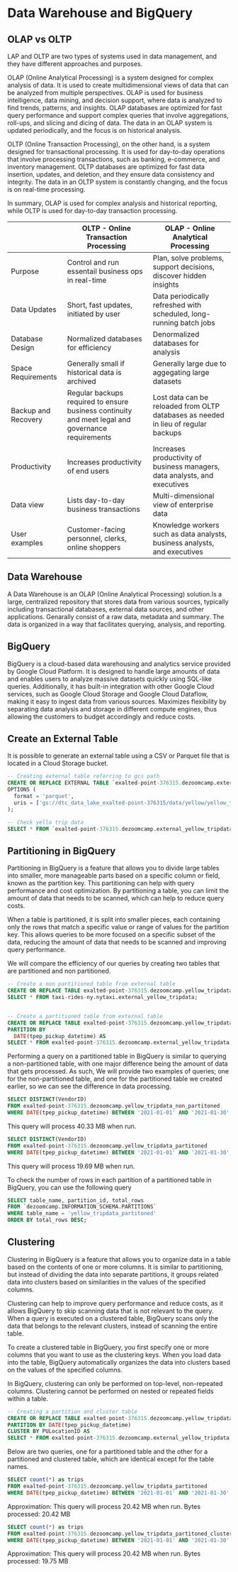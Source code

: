 # Data Warehouse and BigQuery

## OLAP vs OLTP

LAP and OLTP are two types of systems used in data management, and they have different approaches and purposes.

OLAP (Online Analytical Processing) is a system designed for complex analysis of data. It is used to create multidimensional views of data that can be analyzed from multiple perspectives. OLAP is used for business intelligence, data mining, and decision support, where data is analyzed to find trends, patterns, and insights. OLAP databases are optimized for fast query performance and support complex queries that involve aggregations, roll-ups, and slicing and dicing of data. The data in an OLAP system is updated periodically, and the focus is on historical analysis.

OLTP (Online Transaction Processing), on the other hand, is a system designed for transactional processing. It is used for day-to-day operations that involve processing transactions, such as banking, e-commerce, and inventory management. OLTP databases are optimized for fast data insertion, updates, and deletion, and they ensure data consistency and integrity. The data in an OLTP system is constantly changing, and the focus is on real-time processing.

In summary, OLAP is used for complex analysis and historical reporting, while OLTP is used for day-to-day transaction processing.

|   | OLTP - Online Transaction Processing | OLAP - Online Analytical Processing |
|---|---|---|
| Purpose | Control and run essentail business ops in real-time | Plan, solve problems, support decisions, discover hidden insights  |
| Data Updates  |  Short, fast updates, initiated by user | Data periodically refreshed with scheduled, long-running batch jobs  |
| Database Design | Normalized databases for efficiency  | Denormalized databases for analysis  |
| Space Requirements | Generally small if historical data is archived  | Generally large due to aggegating large datasets  |
| Backup and Recovery | Regular backups required to ensure business continuity and meet legal and governance requirements  | Lost data can be reloaded from OLTP databases as needed in lieu of regular backups  |
| Productivity | Increases productivity of end users  | Increases productivity of business managers, data analysts, and executives  |
| Data view | Lists day-to-day business transactions  | Multi-dimensional view of enterprise data  |
| User examples | Customer-facing personnel, clerks, online shoppers  | Knowledge workers such as data analysts, business analysts, and executives  |
## Data Warehouse

A Data Warehouse is an OLAP (Online Analytical Processing) solution.Is a large, centralized repository that stores data from various sources, typically including transactional databases, external data sources, and other applications. Genarally consist of a raw data, metadata and summary. The data is organized in a way that facilitates querying, analysis, and reporting. 

## BigQuery

BigQuery is a cloud-based data warehousing and analytics service provided by Google Cloud Platform. It is designed to handle large amounts of data and enables users to analyze massive datasets quickly using SQL-like queries. Additionally, it has built-in integration with other Google Cloud services, such as Google Cloud Storage and Google Cloud Dataflow, making it easy to ingest data from various sources. Maximizes flexibility by separating data analysis and storage in different compute engines, thus allowing the customers to budget accordingly and reduce costs.

## Create an External Table

It is possible to generate an external table using a CSV or Parquet file that is located in a Cloud Storage bucket.

```sql
-- Creating external table referring to gcs path
CREATE OR REPLACE EXTERNAL TABLE `exalted-point-376315.dezoomcamp.external_yellow_tripdata`
OPTIONS (
  format = 'parquet',
  uris = ['gs://dtc_data_lake_exalted-point-376315/data/yellow/yellow_tripdata_2021-01.parquet', 'gs://dtc_data_lake_exalted-point-376315/data/yellow/yellow_tripdata_2021-02.parquet']
);
```

```sql
-- Check yello trip data
SELECT * FROM `exalted-point-376315.dezoomcamp.external_yellow_tripdata` LIMIT 10;
```

## Partitioning in BigQuery

Partitioning in BigQuery is a feature that allows you to divide large tables into smaller, more manageable parts based on a specific column or field, known as the partition key. This partitioning can help with query performance and cost optimization. By partitioning a table, you can limit the amount of data that needs to be scanned, which can help to reduce query costs.

When a table is partitioned, it is split into smaller pieces, each containing only the rows that match a specific value or range of values for the partition key. This allows queries to be more focused on a specific subset of the data, reducing the amount of data that needs to be scanned and improving query performance.

We will compare the efficiency of our queries by creating two tables that are partitioned and non partitioned.

```sql
-- Create a non partitioned table from external table
CREATE OR REPLACE TABLE exalted-point-376315.dezoomcamp.yellow_tripdata_non_partitoned AS
SELECT * FROM taxi-rides-ny.nytaxi.external_yellow_tripdata;


-- Create a partitioned table from external table
CREATE OR REPLACE TABLE exalted-point-376315.dezoomcamp.yellow_tripdata_partitoned
PARTITION BY
  DATE(tpep_pickup_datetime) AS
SELECT * FROM exalted-point-376315.dezoomcamp.external_yellow_tripdata;
```

Performing a query on a partitioned table in BigQuery is similar to querying a non-partitioned table, with one major difference being the amount of data that gets processed. As such, We will provide two examples of queries; one for the non-partitioned table, and one for the partitioned table we created earlier, so we can see the difference in data processing.

```sql
SELECT DISTINCT(VendorID)
FROM exalted-point-376315.dezoomcamp.yellow_tripdata_non_partitoned
WHERE DATE(tpep_pickup_datetime) BETWEEN '2021-01-01' AND '2021-01-30';
```

This query will process 40.33 MB when run.

```sql
SELECT DISTINCT(VendorID)
FROM exalted-point-376315.dezoomcamp.yellow_tripdata_partitoned
WHERE DATE(tpep_pickup_datetime) BETWEEN '2021-01-01' AND '2021-01-30';
```

This query will process 19.69 MB when run.

To check the number of rows in each partition of a partitioned table in BigQuery, you can use the following query

```sql
SELECT table_name, partition_id, total_rows
FROM `dezoomcamp.INFORMATION_SCHEMA.PARTITIONS`
WHERE table_name = 'yellow_tripdata_partitoned'
ORDER BY total_rows DESC;
```
## Clustering

Clustering in BigQuery is a feature that allows you to organize data in a table based on the contents of one or more columns. It is similar to partitioning, but instead of dividing the data into separate partitions, it groups related data into clusters based on similarities in the values of the specified columns.

Clustering can help to improve query performance and reduce costs, as it allows BigQuery to skip scanning data that is not relevant to the query. When a query is executed on a clustered table, BigQuery scans only the data that belongs to the relevant clusters, instead of scanning the entire table.

To create a clustered table in BigQuery, you first specify one or more columns that you want to use as the clustering keys. When you load data into the table, BigQuery automatically organizes the data into clusters based on the values of the specified columns.

 In BigQuery, clustering can only be performed on top-level, non-repeated columns. Clustering cannot be performed on nested or repeated fields within a table.

```sql
-- Creating a partition and cluster table
CREATE OR REPLACE TABLE exalted-point-376315.dezoomcamp.yellow_tripdata_partitoned_clustered
PARTITION BY DATE(tpep_pickup_datetime)
CLUSTER BY PULocationID AS
SELECT * FROM exalted-point-376315.dezoomcamp.external_yellow_tripdata;
```

Below are two queries, one for a partitioned table and the other for a partitioned and clustered table, which are identical except for the table names.

```sql
SELECT count(*) as trips
FROM exalted-point-376315.dezoomcamp.yellow_tripdata_partitoned
WHERE DATE(tpep_pickup_datetime) BETWEEN '2021-01-01' AND '2021-01-30' AND PULocationID=43;
```
Approximation: This query will process 20.42 MB when run.
Bytes processed: 20.42 MB

```sql
SELECT count(*) as trips
FROM exalted-point-376315.dezoomcamp.yellow_tripdata_partitoned_clustered
WHERE DATE(tpep_pickup_datetime) BETWEEN '2021-01-01' AND '2021-01-30' AND PULocationID=43;
```
Approximation: This query will process 20.42 MB when run.
Bytes processed: 19.75 MB